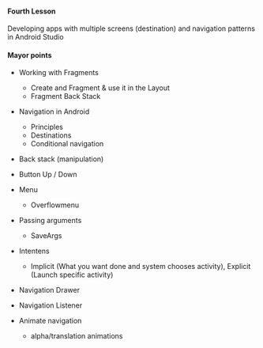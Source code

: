 #### Fourth Lesson

Developing apps with multiple screens (destination) and navigation patterns in Android Studio



#### Mayor points

* Working with Fragments 
  * Create and Fragment & use it in the Layout 
  * Fragment Back Stack
* Navigation in Android
  * Principles
  * Destinations
  * Conditional navigation

* Back stack (manipulation)
* Button Up / Down
* Menu
  * Overflowmenu
* Passing arguments 
  * SaveArgs
* Intentens
  * Implicit (What you want done and system chooses activity), Explicit (Launch specific activity)
* Navigation Drawer
* Navigation Listener 

* Animate navigation 
  * alpha/translation animations